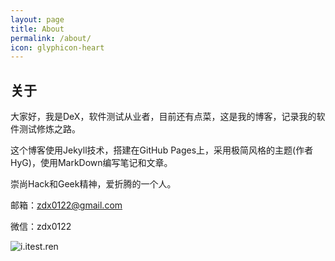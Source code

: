 ```yaml
---
layout: page
title: About
permalink: /about/
icon: glyphicon-heart
---
```


## 关于 ##

大家好，我是DeX，软件测试从业者，目前还有点菜，这是我的博客，记录我的软件测试修炼之路。

这个博客使用Jekyll技术，搭建在GitHub Pages上，采用极简风格的主题(作者HyG)，使用MarkDown编写笔记和文章。

崇尚Hack和Geek精神，爱折腾的一个人。

邮箱：zdx0122@gmail.com

微信：zdx0122

![i.itest.ren](http://7fvd6e.com1.z0.glb.clouddn.com/DeX_weixin.jpg)

